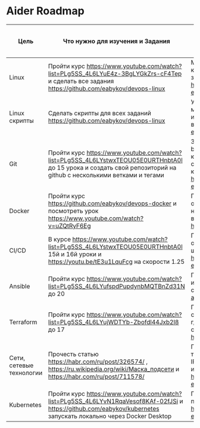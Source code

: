 # Aider Roadmap

| Цель | Что нужно для изучения и Задания | Как поймем что цель достигнута? | Примерная дата окончания изучения 
|-|-|-|-
| Linux | Пройти курс https://www.youtube.com/watch?list=PLg5SS_4L6LYuE4z-3BgLYGkZrs-cF4Tep и сделать все задания https://github.com/eabykov/devops-linux | Может устанавливать программы, знает основные команды и может их применять, что такое ядро linux, знает основные папки есть в `/`, вопросы https://github.com/bregman-arie/devops-exercises/tree/master/topics/linux | 01.03.2023
| Linux скрипты | Сделать скрипты для всех заданий https://github.com/eabykov/devops-linux | Умеет задавать переменные и использовать их, может применять условный оператор IF и использовать CASE, умеет использовать циклы, вопросы https://github.com/bregman-arie/devops-exercises/tree/master/topics/shell | 01.03.2023
| Git | Пройти курс https://www.youtube.com/watch?list=PLg5SS_4L6LYstwxTEOU05E0URTHnbtA0l до 15 урока и создать свой репозиторий на github с несколькими ветками и тегами | Знает что такое commit и как его делать, умеет делать branch и tag, знает что такое merge и как исправлять конфликты, знает как откатиться на предидущий commit, как склонировать репозиторий локально и как загрузить свои изменения в github, вопросы https://github.com/bregman-arie/devops-exercises/tree/master/topics/git | 01.03.2023
| Docker | Пройти курс https://github.com/eabykov/devops-docker и посмотреть урок https://www.youtube.com/watch?v=uZQtRyF6Eg | Понимает зачем нужен docker, умеет создавать свой образ и пушить его в dockerhub, умеет запускать несколько образов вместе используя compose, вопросы https://habr.com/ru/company/southbridge/blog/528206/ | 15.03.2023
| CI/CD | В курсе https://www.youtube.com/watch?list=PLg5SS_4L6LYstwxTEOU05E0URTHnbtA0l 15й и 16й уроки и https://youtu.be/tE3u1LquFcg на скорости 1.25 | Понимает зачем нужен ci/cd, как собрать docker образ через ci/cd и запушить его в registry, из каких шагов состоит идеальный пайплайн, вопросы https://github.com/bregman-arie/devops-exercises/tree/master/topics/cicd | 01.04.2023
| Ansible | Пройти курс https://www.youtube.com/watch?list=PLg5SS_4L6LYufspdPupdynbMQTBnZd31N до 20 | Понимает зачем нужен Ansible, что такое идемпотентность, что такое playbook, умеет писать свои роли, вопросы https://github.com/bregman-arie/devops-exercises/tree/master/topics/ansible | 01.04.2023
| Terraform | Пройти курс https://www.youtube.com/watch?list=PLg5SS_4L6LYujWDTYb-Zbofdl44Jxb2l8 до 17 | Понимает зачем нужен Terraform, знает как создавать ресурсы (например виртуальную машину), где хранится состояние (информация) о том что сделал terraform, вопросы https://habr.com/ru/company/southbridge/blog/528206/ | 01.04.2023
| Сети, сетевые технологии | Прочесть статью https://habr.com/ru/post/326574/ , https://ru.wikipedia.org/wiki/Маска_подсети и https://habr.com/ru/post/711578/ | Понимает что такое 'пакет', знает уровни TCP/IP, что такое DNS, что такое HTTP протокол и REST, что такое IP и маска подсети, как на linux посмотреть сетевые интерфейсы, сниффинг трафика, вопросы https://github.com/bregman-arie/devops-exercises#network | 01.05.2023
| Kubernetes | Пройти курс https://www.youtube.com/watch?list=PLg5SS_4L6LYvN1RqaVesof8KAf-02fJSi и https://github.com/eabykov/kubernetes запускать локально через Docker Desktop | Понимает зачем нужен Kubernetes, как устанавливать приложения через helm, вопросы https://github.com/bregman-arie/devops-exercises/tree/master/topics/kubernetes | 01.05.2023
